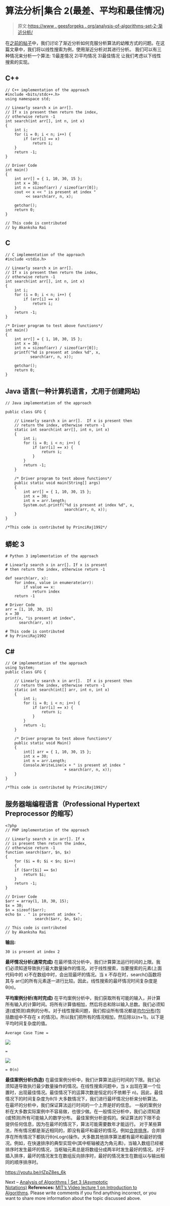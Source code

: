 # 算法分析|集合 2(最差、平均和最佳情况)

> 原文:[https://www . geesforgeks . org/analysis-of-algorithms-set-2-渐近分析/](https://www.geeksforgeeks.org/analysis-of-algorithms-set-2-asymptotic-analysis/)

在[之前的帖子](https://www.geeksforgeeks.org/analysis-of-algorithms-set-1-asymptotic-analysis/)中，我们讨论了渐近分析如何克服分析算法的幼稚方式的问题。在这篇文章中，我们将以线性搜索为例，使用渐近分析对其进行分析。
我们可以有三种情况来分析一个算法:
1)最差情况
2)平均情况
3)最佳情况
让我们考虑以下线性搜索的实现。

## C++

```
// C++ implementation of the approach
#include <bits/stdc++.h>
using namespace std;

// Linearly search x in arr[].
// If x is present then return the index,
// otherwise return -1
int search(int arr[], int n, int x)
{
    int i;
    for (i = 0; i < n; i++) {
        if (arr[i] == x)
            return i;
    }
    return -1;
}

// Driver Code
int main()
{
    int arr[] = { 1, 10, 30, 15 };
    int x = 30;
    int n = sizeof(arr) / sizeof(arr[0]);
    cout << x << " is present at index "
         << search(arr, n, x);

    getchar();
    return 0;
}

// This code is contributed
// by Akanksha Rai
```

## C

```
// C implementation of the approach
#include <stdio.h>

// Linearly search x in arr[].
// If x is present then return the index,
// otherwise return -1
int search(int arr[], int n, int x)
{
    int i;
    for (i = 0; i < n; i++) {
        if (arr[i] == x)
            return i;
    }
    return -1;
}

/* Driver program to test above functions*/
int main()
{
    int arr[] = { 1, 10, 30, 15 };
    int x = 30;
    int n = sizeof(arr) / sizeof(arr[0]);
    printf("%d is present at index %d", x,
           search(arr, n, x));

    getchar();
    return 0;
}
```

## Java 语言(一种计算机语言，尤用于创建网站)

```
// Java implementation of the approach

public class GFG {

    // Linearly search x in arr[].  If x is present then
    // return the index, otherwise return -1
    static int search(int arr[], int n, int x)
    {
        int i;
        for (i = 0; i < n; i++) {
            if (arr[i] == x) {
                return i;
            }
        }
        return -1;
    }

    /* Driver program to test above functions*/
    public static void main(String[] args)
    {
        int arr[] = { 1, 10, 30, 15 };
        int x = 30;
        int n = arr.length;
        System.out.printf("%d is present at index %d", x,
                          search(arr, n, x));
    }
}

/*This code is contributed by PrinciRaj1992*/
```

## 蟒蛇 3

```
# Python 3 implementation of the approach

# Linearly search x in arr[]. If x is present
# then return the index, otherwise return -1

def search(arr, x):
    for index, value in enumerate(arr):
        if value == x:
            return index
    return -1

# Driver Code
arr = [1, 10, 30, 15]
x = 30
print(x, "is present at index",
      search(arr, x))

# This code is contributed
# by PrinciRaj1992
```

## C#

```
// C# implementation of the approach
using System;
public class GFG {

    // Linearly search x in arr[].  If x is present then
    // return the index, otherwise return -1
    static int search(int[] arr, int n, int x)
    {
        int i;
        for (i = 0; i < n; i++) {
            if (arr[i] == x) {
                return i;
            }
        }
        return -1;
    }

    /* Driver program to test above functions*/
    public static void Main()
    {
        int[] arr = { 1, 10, 30, 15 };
        int x = 30;
        int n = arr.Length;
        Console.WriteLine(x + " is present at index "
                          + search(arr, n, x));
    }
}

/*This code is contributed by PrinciRaj1992*/
```

## 服务器端编程语言（Professional Hypertext Preprocessor 的缩写）

```
<?php
// PHP implementation of the approach

// Linearly search x in arr[]. If x
// is present then return the index,
// otherwise return -1
function search($arr, $n, $x)
{
    for ($i = 0; $i < $n; $i++)
    {
    if ($arr[$i] == $x)
        return $i;
    }
    return -1;
}

// Driver Code
$arr = array(1, 10, 30, 15);
$x = 30;
$n = sizeof($arr);
echo $x . " is present at index ".
             search($arr, $n, $x);

// This code is contributed
// by Akanksha Rai
```

**输出:**

```
30 is present at index 2
```

**最坏情况分析(通常完成)**
在最坏情况分析中，我们计算算法运行时间的上限。我们必须知道导致执行最大数量操作的情况。对于线性搜索，当要搜索的元素(上面代码中的 x)不在数组中时，会出现最坏的情况。当 x 不存在时，search()函数将其与 arr[]的所有元素逐一进行比较。因此，线性搜索的最坏情况时间复杂度是θ(n)。

**平均案例分析(有时完成)**
在平均案例分析中，我们获取所有可能的输入，并计算所有输入的计算时间。将所有计算值相加，然后将总和除以输入总数。我们必须知道(或预测)病例的分布。对于线性搜索问题，我们假设所有情况都是[均匀分布](http://en.wikipedia.org/wiki/Uniform_distribution_%28discrete%29)(包括数组中不存在 x 的情况)。所以我们把所有的情况相加，然后除以(n+1)。以下是平均时间复杂度的值。

```
Average Case Time =  
```

![](img/67f638f30b7832733c6ac9d3e9990916.png)

```
= 
```

![](img/d36b21628e73b443f9210b85010d6f3f.png)

```
= Θ(n) 
```

**最佳案例分析(伪造)**
在最佳案例分析中，我们计算算法运行时间的下限。我们必须知道导致执行最少数量操作的情况。在线性搜索问题中，当 x 出现在第一个位置时，出现最佳情况。最佳情况下的运算次数是恒定的(不依赖于 n)。因此，最佳情况下的时间复杂度为θ(1)
大多数情况下，我们进行最坏情况分析来分析算法。在最坏的分析中，我们保证算法运行时间的一个上界是好的信息。
一般的案例分析在大多数实际案例中不容易做，也很少做。在一般情况分析中，我们必须知道(或预测)所有可能输入的数学分布。
最佳案例分析是假的。保证算法的下限不会提供任何信息，因为在最坏的情况下，算法可能需要数年才能运行。
对于某些算法，所有情况都是渐近相同的，即没有最坏和最好的情况。例如[合并排序](http://en.wikipedia.org/wiki/Merge_sort)。合并排序在所有情况下都执行θ(nLogn)操作。大多数其他排序算法都有最坏和最好的情况。例如，在快速排序的典型实现中(其中枢轴被选为角元素)，当输入数组已经被排序时发生最坏的情况，当枢轴元素总是将数组分成两半时发生最好的情况。对于插入排序，最坏的情况发生在数组反向排序时，最好的情况发生在数组以与输出相同的顺序排序时。

https://youtu.be/rlZpZ8es_6k

Next – [Analysis of Algorithms | Set 3 (Asymptotic Notations)](https://www.geeksforgeeks.org/analysis-of-algorithms-set-3asymptotic-notations/) **References:** [MIT’s Video lecture 1 on Introduction to Algorithms](http://www.youtube.com/watch?v=JPyuH4qXLZ0). Please write comments if you find anything incorrect, or you want to share more information about the topic discussed above.